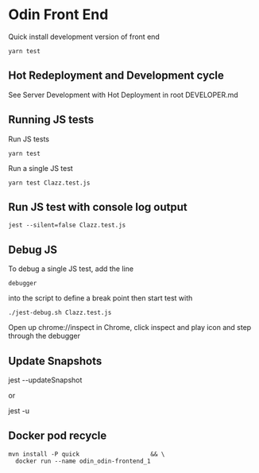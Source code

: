 # Odin Front End

Quick install development version of front end

    yarn test

## Hot Redeployment and Development cycle

   See Server Development with Hot Deployment in root DEVELOPER.md

## Running JS tests

Run JS tests

    yarn test

Run a single JS test

    yarn test Clazz.test.js

## Run JS test with console log output

    jest --silent=false Clazz.test.js

## Debug JS

To debug a single JS test, add the line

    debugger

into the script to define a break point then start test with

    ./jest-debug.sh Clazz.test.js

Open up chrome://inspect in Chrome, click inspect and play icon and step through
the debugger

## Update Snapshots

  jest --updateSnapshot

or

  jest -u

## Docker pod recycle

    mvn install -P quick                    && \
      docker run --name odin_odin-frontend_1

